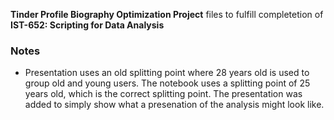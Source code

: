 **Tinder Profile Biography Optimization Project** files to fulfill completetion of **IST-652: Scripting for Data Analysis**
### Notes
* Presentation uses an old splitting point where 28 years old is used to group old and young users. The notebook uses a splitting point of 25 years old, which is the correct splitting point. The presentation was added to simply show what a presenation of the analysis might look like.
